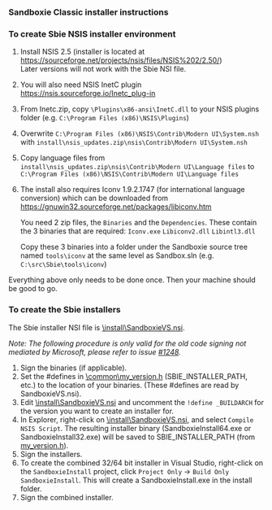 ### Sandboxie Classic installer instructions

### To create Sbie NSIS installer environment

1) Install NSIS 2.5 (installer is located at https://sourceforge.net/projects/nsis/files/NSIS%202/2.50/)
<br>Later versions will not work with the Sbie NSI file.
2) You will also need NSIS InetC plugin https://nsis.sourceforge.io/Inetc_plug-in
3) From Inetc.zip, copy `\Plugins\x86-ansi\InetC.dll` to your NSIS plugins folder (e.g. `C:\Program Files (x86)\NSIS\Plugins`)
4) Overwrite `C:\Program Files (x86)\NSIS\Contrib\Modern UI\System.nsh` with `install\nsis_updates.zip\nsis\Contrib\Modern UI\System.nsh`
5) Copy language files from `install\nsis_updates.zip\nsis\Contrib\Modern UI\Language files` to `C:\Program Files (x86)\NSIS\Contrib\Modern UI\Language files`
6) The install also requires Iconv 1.9.2.1747 (for international language conversion) which can be downloaded from https://gnuwin32.sourceforge.net/packages/libiconv.htm

	You need 2 zip files, the `Binaries` and the `Dependencies`. These contain the 3 binaries that are required:
	`Iconv.exe`
	`Libiconv2.dll`
	`Libintl3.dll`

	Copy these 3 binaries into a folder under the Sandboxie source tree named `tools\iconv` at the same level as Sandbox.sln (e.g. `C:\src\Sbie\tools\iconv`)

Everything above only needs to be done once. Then your machine should be good to go.

### To create the Sbie installers

The Sbie installer NSI file is [\install\SandboxieVS.nsi](https://github.com/sandboxie-plus/Sandboxie/blob/master/Sandboxie/install/SandboxieVS.nsi).

_Note: The following procedure is only valid for the old code signing not mediated by Microsoft, please refer to issue [#1248](https://github.com/sandboxie-plus/Sandboxie/issues/1248)._

1) Sign the binaries (if applicable).
2) Set the #defines in [\common\my_version.h](https://github.com/sandboxie-plus/Sandboxie/blob/master/Sandboxie/common/my_version.h) (SBIE_INSTALLER_PATH, etc.) to the location of your binaries. (These #defines are read by SandboxieVS.nsi).
3) Edit [\install\SandboxieVS.nsi](https://github.com/sandboxie-plus/Sandboxie/blob/master/Sandboxie/install/SandboxieVS.nsi) and uncomment the `!define _BUILDARCH` for the version you want to create an installer for.
4) In Explorer, right-click on [\install\SandboxieVS.nsi](https://github.com/sandboxie-plus/Sandboxie/blob/master/Sandboxie/install/SandboxieVS.nsi), and select `Compile NSIS Script`.
	The resulting installer binary (SandboxieInstall64.exe or SandboxieInstall32.exe) will be saved to SBIE_INSTALLER_PATH (from [my_version.h](https://github.com/sandboxie-plus/Sandboxie/blob/master/Sandboxie/common/my_version.h)).
5) Sign the installers.
6) To create the combined 32/64 bit installer in Visual Studio, right-click on the `SandboxieInstall` project, click `Project Only` -> `Build Only SandboxieInstall`.
	This will create a SandboxieInstall.exe in the install folder.
7) Sign the combined installer.
